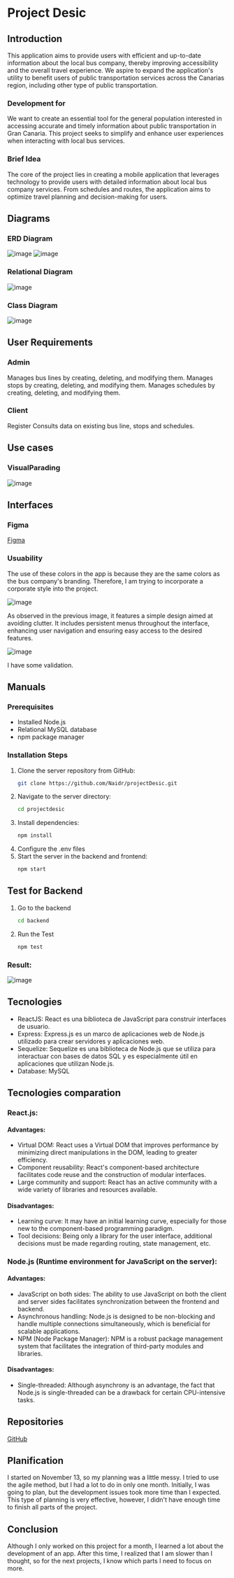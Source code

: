 # Project Desic
## Introduction
This application aims to provide users with efficient and up-to-date information about the local bus company, thereby improving accessibility and the overall travel experience. We aspire to expand the application's utility to benefit users of public transportation services across the Canarias region, including other type of public transportation.
### Development for
We want to create an essential tool for the general population interested in accessing accurate and timely information about public transportation in Gran Canaria. This project seeks to simplify and enhance user experiences when interacting with local bus services.
### Brief Idea
The core of the project lies in creating a mobile application that leverages technology to provide users with detailed information about local bus company services. From schedules and routes, the application aims to optimize travel planning and decision-making for users.
## Diagrams
### ERD Diagram
![image](https://github.com/Naidr/projectDesic/assets/118465343/cafd3938-1331-4eb2-9244-93874111c7f9)
![image](https://github.com/Naidr/projectDesic/assets/118465343/15d04fbd-afd8-4920-b3b6-caf0c91e0999)
### Relational Diagram
![image](https://github.com/Naidr/projectDesic/assets/118465343/9da9d2ce-65a5-4f54-a448-9f310420094c)
### Class Diagram
![image](https://github.com/Naidr/projectDesic/assets/118465343/fc39214e-51ce-429f-98ab-517d05b8783a)
## User Requirements
### Admin
Manages bus lines by creating, deleting, and modifying them.
Manages stops by creating, deleting, and modifying them.
Manages schedules by creating, deleting, and modifying them.
### Client
Register
Consults data on existing bus line, stops and schedules.
## Use cases
### VisualParading
![image](https://github.com/Naidr/projectDesic/assets/118465343/fc55b48e-f331-4c61-8f9f-2aba1e3b0e32)
## Interfaces
### Figma
[Figma](https://www.figma.com/file/8W3EU9eOohMVPDF4qeRto2/Desic?type=design&node-id=0-1&mode=design&t=vNjERkJd6lWnT8pg-0)
### Usuability
The use of these colors in the app is because they are the same colors as the bus company's branding. Therefore, I am trying to incorporate a corporate style into the project.


![image](https://github.com/Naidr/projectDesic/assets/118465343/726f64ea-d771-4acc-afc3-22abd6d34c34)


As observed in the previous image, it features a simple design aimed at avoiding clutter.
It includes persistent menus throughout the interface, enhancing user navigation and ensuring easy access to the desired features.


![image](https://github.com/Naidr/projectDesic/assets/118465343/73d6ae07-5c97-4d07-8892-8db60e9238c7)

I have some validation.
## Manuals
### Prerequisites
- Installed Node.js
- Relational MySQL database
- npm package manager
### Installation Steps
1. Clone the server repository from GitHub:
   ```bash
   git clone https://github.com/Naidr/projectDesic.git
2. Navigate to the server directory:
   ```bash
   cd projectdesic
3. Install dependencies:
   ```bash
   npm install
4. Configure the .env files
5. Start the server in the backend and frontend:
   ```bash
   npm start
## Test for Backend
1. Go to the backend
   ```bash
   cd backend
2. Run the Test
   ```bash
   npm test
### Result:
![image](https://github.com/Naidr/projectDesic/assets/118465343/8bdeee81-edbc-4f67-9d57-b871d5462a2b)
## Tecnologies
* ReactJS: React es una biblioteca de JavaScript para construir interfaces de usuario.
* Express: Express.js es un marco de aplicaciones web de Node.js utilizado para crear servidores y aplicaciones web.
* Sequelize: Sequelize es una biblioteca de Node.js que se utiliza para interactuar con bases de datos SQL y es especialmente útil en aplicaciones que utilizan Node.js.
* Database: MySQL
## Tecnologies comparation
### React.js:
#### Advantages:
* Virtual DOM: React uses a Virtual DOM that improves performance by minimizing direct manipulations in the DOM, leading to greater efficiency.
* Component reusability: React's component-based architecture facilitates code reuse and the construction of modular interfaces.
* Large community and support: React has an active community with a wide variety of libraries and resources available.
#### Disadvantages:
* Learning curve: It may have an initial learning curve, especially for those new to the component-based programming paradigm.
* Tool decisions: Being only a library for the user interface, additional decisions must be made regarding routing, state management, etc.
### Node.js (Runtime environment for JavaScript on the server):
#### Advantages:
* JavaScript on both sides: The ability to use JavaScript on both the client and server sides facilitates synchronization between the frontend and backend.
* Asynchronous handling: Node.js is designed to be non-blocking and handle multiple connections simultaneously, which is beneficial for scalable applications.
* NPM (Node Package Manager): NPM is a robust package management system that facilitates the integration of third-party modules and libraries.
#### Disadvantages:
* Single-threaded: Although asynchrony is an advantage, the fact that Node.js is single-threaded can be a drawback for certain CPU-intensive tasks.
## Repositories
[GitHub](https://github.com/Naidr/projectDesic.git)
## Planification
I started on November 13, so my planning was a little messy. I tried to use the agile method, but I had a lot to do in only one month. Initially, I was going to plan, but the development issues took more time than I expected. This type of planning is very effective, however, I didn't have enough time to finish all parts of the project.
## Conclusion
Although I only worked on this project for a month, I learned a lot about the development of an app. After this time, I realized that I am slower than I thought, so for the next projects, I know which parts I need to focus on more.
